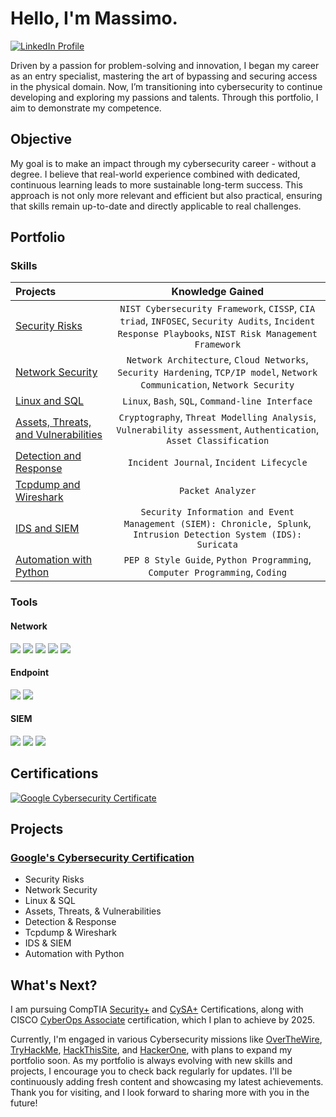 # Hello, I'm Massimo.
<a href="https://www.linkedin.com/in/massimo-piccone-401164121" target="_blank">
  <img src="https://img.shields.io/badge/-LinkedIn-0A66C2?&style=for-the-badge&logo=LinkedIn&logoColor=white" alt="LinkedIn Profile" />
</a>

Driven by a passion for problem-solving and innovation, I began my career as an entry specialist, mastering the art of bypassing and securing access in the physical domain. Now, I’m transitioning into cybersecurity to continue developing and exploring my passions and talents. Through this portfolio, I aim to demonstrate my competence.

## Objective 

My goal is to make an impact through my cybersecurity career - without a degree. 
I believe that real-world experience combined with dedicated, continuous learning leads to more sustainable long-term success. This approach is not only more relevant and efficient but also practical, ensuring that skills remain up-to-date and directly applicable to real challenges.
## Portfolio

### Skills

| Projects | Knowledge Gained | 
| :---- |:---:|
| [Security Risks](https://github.com/Massimo-Piccone/Massimo-Piccone/tree/22397177fbba95b433f65722da18b8e11958f186/Google/1%20-%20Security%20Risks) | `NIST Cybersecurity Framework`, `CISSP`, `CIA triad`, `INFOSEC`, `Security Audits`, `Incident Response Playbooks`, `NIST Risk Management Framework` |
| [Network Security](https://github.com/Massimo-Piccone/Massimo-Piccone/tree/22397177fbba95b433f65722da18b8e11958f186/Google/2%20-%20Network%20Security) | `Network Architecture`, `Cloud Networks`, `Security Hardening`, `TCP/IP model`, `Network Communication`, `Network Security`| 
| [Linux and SQL](https://github.com/Massimo-Piccone/Massimo-Piccone/tree/22397177fbba95b433f65722da18b8e11958f186/Google/3%20-%20Linux%20and%20SQL) | `Linux`, `Bash`, `SQL`, `Command-line Interface` | 
| [Assets, Threats, and Vulnerabilities](https://github.com/Massimo-Piccone/Massimo-Piccone/tree/22397177fbba95b433f65722da18b8e11958f186/Google/4%20-%20Assets,%20Threats%20and%20Vulnerabilities) | `Cryptography`, `Threat Modelling Analysis`, `Vulnerability assessment`, `Authentication`, `Asset Classification`|
| [Detection and Response](https://github.com/Massimo-Piccone/Massimo-Piccone/tree/22397177fbba95b433f65722da18b8e11958f186/Google/5%20-%20Detection%20and%20Response) | `Incident Journal`, `Incident Lifecycle` |
| [Tcpdump and Wireshark](https://github.com/Massimo-Piccone/Massimo-Piccone/tree/22397177fbba95b433f65722da18b8e11958f186/Google/6%20-%20Tcpdump%20and%20Wireshark) | `Packet Analyzer` | 
| [IDS and SIEM](https://github.com/Massimo-Piccone/Massimo-Piccone/tree/22397177fbba95b433f65722da18b8e11958f186/Google/7%20-%20IDS%20and%20SIEM) | `Security Information and Event Management (SIEM): Chronicle, Splunk`, `Intrusion Detection System (IDS): Suricata` |
| [Automation with Python](https://github.com/Massimo-Piccone/Massimo-Piccone/tree/22397177fbba95b433f65722da18b8e11958f186/Google/8%20-%20Automation%20with%20Python) | `PEP 8 Style Guide`, `Python Programming`, `Computer Programming`, `Coding`| 

### Tools

#### Network
<div>
    <img src="https://img.shields.io/badge/-Linux%20OS-FCC624?&style=for-the-badge&logo=Linux&logoColor=black" />
    <img src="https://img.shields.io/badge/-Python-3776AB?&style=for-the-badge&logo=Python&logoColor=white" />
    <img src="https://img.shields.io/badge/-Tcpdump-000000?&style=for-the-badge&logo=tcpdump&logoColor=white" />
    <img src="https://img.shields.io/badge/-Wireshark-1679A7?&style=for-the-badge&logo=Wireshark&logoColor=white" />
    <img src="https://img.shields.io/badge/-Suricata-4D4D4D?&style=for-the-badge&logo=Suricata&logoColor=white" />
</div>

#### Endpoint
<div>
    <img src="https://img.shields.io/badge/-Google%20Workspace-4285F4?&style=for-the-badge&logo=Google&logoColor=white" />
    <img src="https://img.shields.io/badge/-Markdown%20Language-000000?&style=for-the-badge&logo=markdown&logoColor=white" />
</div>

#### SIEM
<div>
    <img src="https://img.shields.io/badge/-Chronicle-4E9A06?&style=for-the-badge&logo=google&logoColor=white" />
    <img src="https://img.shields.io/badge/-Splunk-00A3E0?&style=for-the-badge&logo=Splunk&logoColor=white" />
    <img src="https://img.shields.io/badge/-SQL-00758F?&style=for-the-badge&logo=Microsoft-SQL-Server&logoColor=white" />
</div>

## Certifications
<div>
<a href="https://coursera.org/verify/professional-cert/9HTQ7ACNVBBV" target="_blank">
  <img src="https://img.shields.io/badge/-Google%20Cybersecurity%20-4285F4?&style=for-the-badge&logo=google&logoColor=white" alt="Google Cybersecurity Certificate" />
</a>
</div>

## Projects

### [Google's Cybersecurity Certification](https://github.com/Massimo-Piccone/Massimo-Piccone/tree/22397177fbba95b433f65722da18b8e11958f186/Google)
- Security Risks
- Network Security
- Linux & SQL
- Assets, Threats, & Vulnerabilities
- Detection & Response
- Tcpdump & Wireshark
- IDS & SIEM
- Automation with Python


## What's Next?

I am pursuing CompTIA [Security+](https://www.comptia.org/certifications/security) and [CySA+](https://www.comptia.org/certifications/cybersecurity-analyst) Certifications, along with CISCO [CyberOps Associate](https://www.cisco.com/site/us/en/learn/training-certifications/certifications/cyberops/cyberops-associate/index.html) certification, which I plan to achieve by 2025.

Currently, I'm engaged in various Cybersecurity missions like [OverTheWire](https://overthewire.org/wargames/), [TryHackMe](https://tryhackme.com), [HackThisSite](https://hackthissite.org), and [HackerOne](https://www.hackerone.com), with plans to expand my portfolio soon. As my portfolio is always evolving with new skills and projects, I encourage you to check back regularly for updates. I'll be continuously adding fresh content and showcasing my latest achievements. Thank you for visiting, and I look forward to sharing more with you in the future!
